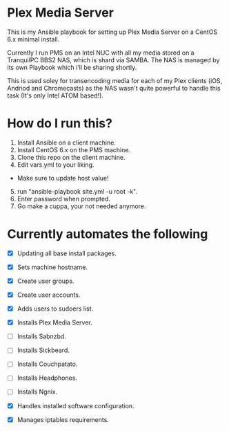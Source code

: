 # Plex Media Server

This is my Ansible playbook for setting up Plex Media Server on a CentOS 6.x minimal install.

Currently I run PMS on an Intel NUC with all my media stored on a TranquilPC BBS2 NAS, which is
shard via SAMBA. The NAS is managed by its own Playbook which i'll be sharing shortly.

This is used soley for transencoding media for each of my Plex clients (iOS, Andriod and Chromecasts) as the NAS wasn't quite powerful to handle this task (It's only Intel ATOM based!).

# How do I run this?

1. Install Ansible on a client machine.
2. Install CentOS 6.x on the PMS machine.
3. Clone this repo on the client machine.
4. Edit vars.yml to your liking.
  - Make sure to update host value!
5. run "ansible-playbook site.yml -u root -k".
6. Enter password when prompted.
7. Go make a cuppa, your not needed anymore.

# Currently automates the following

- [x] Updating all base install packages.
- [x] Sets machine hostname.
- [x] Create user groups.
- [x] Create user accounts.
- [x] Adds users to sudoers list.
- [x] Installs Plex Media Server.
- [ ] Installs Sabnzbd.
- [ ] Installs Sickbeard.
- [ ] Installs Couchpatato.
- [ ] Installs Headphones.
- [ ] Installs Ngnix.
- [x] Handles installed software configuration.
- [x] Manages iptables requirements.


